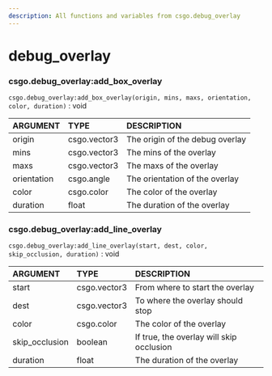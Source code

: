 ```yaml
---
description: All functions and variables from csgo.debug_overlay
---
```


# debug\_overlay

### csgo.debug\_overlay:add\_box\_overlay

`csgo.debug_overlay:add_box_overlay(origin, mins, maxs, orientation, color, duration)` : void

| ARGUMENT | TYPE | DESCRIPTION |
| :--- | :--- | :--- |
| origin | csgo.vector3 | The origin of the debug overlay |
| mins | csgo.vector3 | The mins of the overlay |
| maxs | csgo.vector3 | The maxs of the overlay |
| orientation | csgo.angle | The orientation of the overlay |
| color | csgo.color | The color of the overlay |
| duration | float | The duration of the overlay |

### csgo.debug\_overlay:add\_line\_overlay <a id="csgo-debug_overlay-add_box_overlay"></a>

`csgo.debug_overlay:add_line_overlay(start, dest, color, skip_occlusion, duration)` : void

| ARGUMENT | TYPE | DESCRIPTION |
| :--- | :--- | :--- |
| start | csgo.vector3 | From where to start the overlay |
| dest | csgo.vector3 | To where the overlay should stop |
| color | csgo.color | The color of the overlay |
| skip\_occlusion | boolean | If true, the overlay will skip occlusion |
| duration | float | The duration of the overlay |

